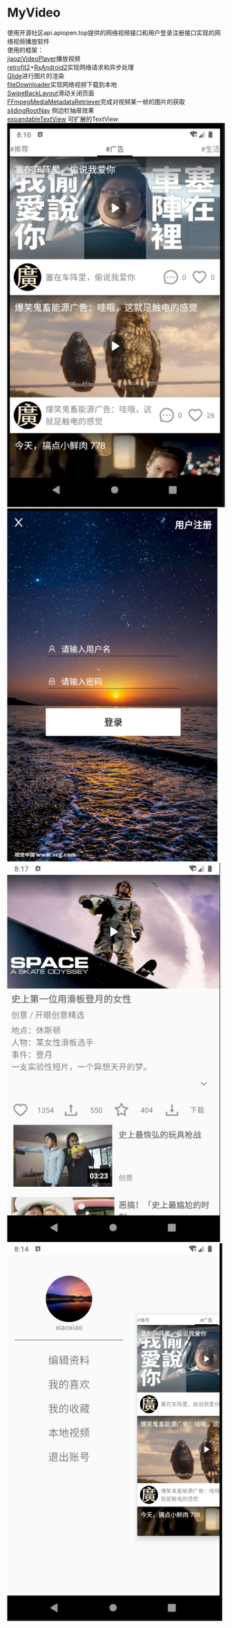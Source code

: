 # MyVideo
使用开源社区api.apiopen.top提供的网络视频接口和用户登录注册接口实现的网络视频播放软件  
使用的框架：  
[jiaoziVideoPlayer](https://github.com/lipangit/JiaoZiVideoPlayer)播放视频  
[retrofit2](https://github.com/square/retrofit)+[RxAndroid2](https://github.com/ReactiveX/RxAndroid)实现网络请求和异步处理  
[Glide](https://github.com/bumptech/glide)进行图片的渲染  
[fileDownloader](https://github.com/lingochamp/FileDownloader)实现网络视频下载到本地  
[SwipeBackLayout](https://github.com/ikew0ng/SwipeBackLayout)滑动关闭页面  
[FFmpegMediaMetadataRetriever](https://github.com/wseemann/FFmpegMediaMetadataRetriever)完成对视频某一帧的图片的获取  
[slidingRootNav](https://github.com/yarolegovich/SlidingRootNav) 侧边栏抽屉效果  
[expandableTextView](https://github.com/Manabu-GT/ExpandableTextView) 可扩展的TextView  
![首页](./image/shouye.png)
![登录](./image/denglu.png)
![视频](./image/shipin.png)
![抽屉栏](./image/chouti.png)
